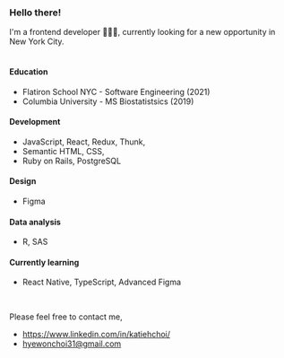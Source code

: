 ### Hello there!

I'm a frontend developer 👩🏻‍💻, currently looking for a new opportunity in New York City.
<br>
<br>
#### Education
- Flatiron School NYC - Software Engineering (2021)
- Columbia University - MS Biostatistsics (2019)
#### Development
- JavaScript, React, Redux, Thunk,
- Semantic HTML, CSS,
- Ruby on Rails, PostgreSQL
#### Design
- Figma
#### Data analysis
- R, SAS
#### Currently learning
- React Native, TypeScript, Advanced Figma

<br>

Please feel free to contact me,
- https://www.linkedin.com/in/katiehchoi/
- hyewonchoi31@gmail.com

<!--
**katiehyewonchoi/katiehyewonchoi** is a ✨ _special_ ✨ repository because its `README.md` (this file) appears on your GitHub profile.

Here are some ideas to get you started:

- 🔭 I’m currently working on ...
- 🌱 I’m currently learning ...
- 👯 I’m looking to collaborate on ...
- 🤔 I’m looking for help with ...
- 💬 Ask me about ...
- 📫 How to reach me: ...
- 😄 Pronouns: ...
- ⚡ Fun fact: ...
-->
